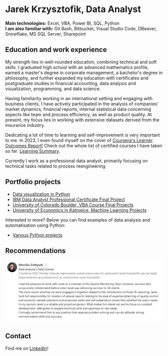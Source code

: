 # Jarek Krzysztofik, Data Analyst

**Main technologies:** Excel, VBA, Power BI, SQL, Python
<br>**I am also familiar with:** Git Bash, Bitbucket, Visual Studio Code, DBeaver, Snowflake, MS SQL Server, Sharepoint

## Education and work experience
My strength lies in well-rounded education, combining technical and soft skills. I graduated high school with an advanced mathematics profile, earned a master's degree in corporate management, a bachelor's degree in philosophy, and further expanded my education with certificates and postgraduate studies in financial accounting, data analysis and visualization, programming, and data science.

Having familiarity working in an international setting and engaging with business clients, I have actively participated in the analysis of companies' market dynamics, financial reports, internal statistical data concerning aspects like team and process efficiency, as well as product quality. At present, my focus lies in working with extensive datasets derived from the insurance industry.

Dedicating a lot of time to learning and self-improvement is very important to me. In 2023, I even found myself on the cover of [Coursera's Learner Outcomes Report!](https://about.coursera.org/press/wp-content/uploads/2023/05/Learner-Outcomes-Report-2023.pdf) Check out the whole list of certified courses I have taken so far: [Learning Summary](https://1drv.ms/x/s!Asu92SuE406khwgNgWzx-YnCGNT_?e=PKDuW7).

Currently I work as a professional data analyst, primarily focusing on technical tasks related to process reengineering.

## Portfolio projects

- [Data visualization in Python](https://github.com/jarsonX/data_vis_in_Python)
- [IBM Data Analyst Professional Certificate Final Project](https://github.com/jarsonX/ibm_da_cert_final_project)
- [University of Colorado Boulder, VBA Course Final Projects](https://github.com/jarsonX/vba_uoc)
- [University of Economics in Katowice, Machine Learning Projects](https://github.com/jarsonX/ml_university_project)

Interested in more? Below you can find examples of data analysis and automatisation using Python:
- [Various Python projects](https://github.com/jarsonX/Data_Analysis)

## Recommendations

![PwC_PowerBI_projects](https://github.com/jarsonX/portfolio/blob/main/reco_pwc_powerbi.JPG?raw=true)

## Contact
Find me on [LinkedIn](https://www.linkedin.com/in/jarek-krzysztofik-data-analyst)!